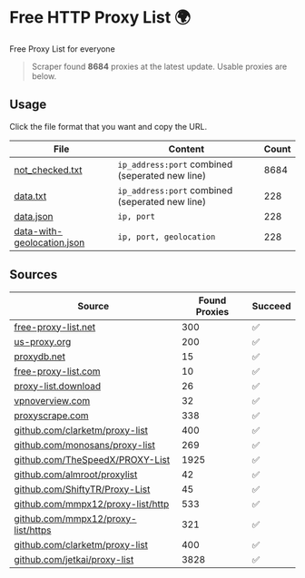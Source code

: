 
# Free HTTP Proxy List 🌍

Free Proxy List for everyone

> Scraper found **8684** proxies at the latest update. Usable proxies are below.

## Usage

Click the file format that you want and copy the URL.


|File|Content|Count|
|----|-------|-----|
|[not_checked.txt](https://raw.githubusercontent.com/yemixzy/proxy-list/main/proxy-list/not_checked.txt)|`ip_address:port` combined (seperated new line)|8684|
|[data.txt](https://raw.githubusercontent.com/yemixzy/proxy-list/main/proxy-list/data.txt)|`ip_address:port` combined (seperated new line)|228|
|[data.json](https://raw.githubusercontent.com/yemixzy/proxy-list/main/proxy-list/data.json)|`ip, port`|228|
|[data-with-geolocation.json](https://raw.githubusercontent.com/yemixzy/proxy-list/main/proxy-list/data-with-geolocation.json)|`ip, port, geolocation`|228|

## Sources

|Source|Found Proxies|Succeed|
|------|-------------|-------|
|[free-proxy-list.net](https://free-proxy-list.net)|300|✅|
|[us-proxy.org](https://www.us-proxy.org)|200|✅|
|[proxydb.net](http://proxydb.net)|15|✅|
|[free-proxy-list.com](https://free-proxy-list.com/?page=&port=&type%5B%5D=http&type%5B%5D=https&up_time=0&search=Search)|10|✅|
|[proxy-list.download](https://www.proxy-list.download/HTTP)|26|✅|
|[vpnoverview.com](https://vpnoverview.com/privacy/anonymous-browsing/free-proxy-servers)|32|✅|
|[proxyscrape.com](https://api.proxyscrape.com/v2/?request=displayproxies&protocol=http&timeout=10000&country=all&ssl=all&anonymity=all)|338|✅|
|[github.com/clarketm/proxy-list](https://raw.githubusercontent.com/clarketm/proxy-list/master/proxy-list-raw.txt)|400|✅|
|[github.com/monosans/proxy-list](https://raw.githubusercontent.com/monosans/proxy-list/main/proxies/http.txt)|269|✅|
|[github.com/TheSpeedX/PROXY-List](https://raw.githubusercontent.com/TheSpeedX/PROXY-List/master/http.txt)|1925|✅|
|[github.com/almroot/proxylist](https://raw.githubusercontent.com/almroot/proxylist/master/list.txt)|42|✅|
|[github.com/ShiftyTR/Proxy-List](https://raw.githubusercontent.com/ShiftyTR/Proxy-List/master/http.txt)|45|✅|
|[github.com/mmpx12/proxy-list/http](https://raw.githubusercontent.com/mmpx12/proxy-list/master/http.txt)|533|✅|
|[github.com/mmpx12/proxy-list/https](https://raw.githubusercontent.com/mmpx12/proxy-list/master/https.txt)|321|✅|
|[github.com/clarketm/proxy-list](https://raw.githubusercontent.com/clarketm/proxy-list/master/proxy-list-raw.txt)|400|✅|
|[github.com/jetkai/proxy-list](https://raw.githubusercontent.com/jetkai/proxy-list/main/online-proxies/txt/proxies.txt)|3828|✅|


